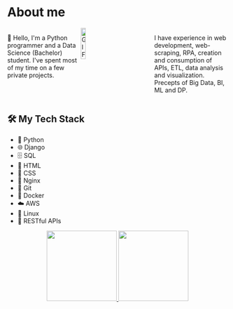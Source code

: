 <!DOCTYPE html>
<html lang="en">
<body>
    <h1>About me</h1>
    <div style="display: flex; align-items: flex-start;">
        <div style="flex: 1;">
            <p>👋 Hello, I'm a Python programmer and a Data Science (Bachelor) student. I've spent most of my time on a few private projects.</p>            
        </div>
        <div style="flex: 1;">
            <img src="https://i.giphy.com/QDjpIL6oNCVZ4qzGs7.webp" width=25%  height=auto style="max-width: 60%; height: auto;" class="giphy-embed" alt="GIF">
        </div>        
        <div style="flex: 1;">            
            <p>I have experience in web development, web-scraping, RPA, creation and consumption of APIs, ETL, data analysis and visualization. Precepts of Big Data, BI, ML and DP.</p>
        </div>        
    </div>    
    <h2>🛠️ My Tech Stack</h2>
    <div style="flex: 1;"> 
    <ul>
        <li>🐍 Python</li>
        <li>🌐 Django</li>
        <li>🗄️ SQL</li>
        <li>📄 HTML</li>
        <li>🎨 CSS</li>
        <li>🚀 Nginx</li>
        <li>🔧 Git</li>
        <li>🐳 Docker</li>
        <li>☁️ AWS</li>
        <li>🐧 Linux</li>
        <li>🔗 RESTful APIs</li>
    </ul>
    </div>    
<p align="center">
<a href="https://github.com/ihaveonesun">
  <img height="160em" src="https://github-readme-stats-eight-theta.vercel.app/api?username=ihaveonesun&show_icons=true&theme=algolia&include_all_commits=true&count_private=true"/>
  <img height="160em" src="https://github-readme-stats-eight-theta.vercel.app/api/top-langs/?username=ihaveonesun&layout=compact&langs_count=8&theme=algolia"/>
</a>
</p>
</body>
</html>

